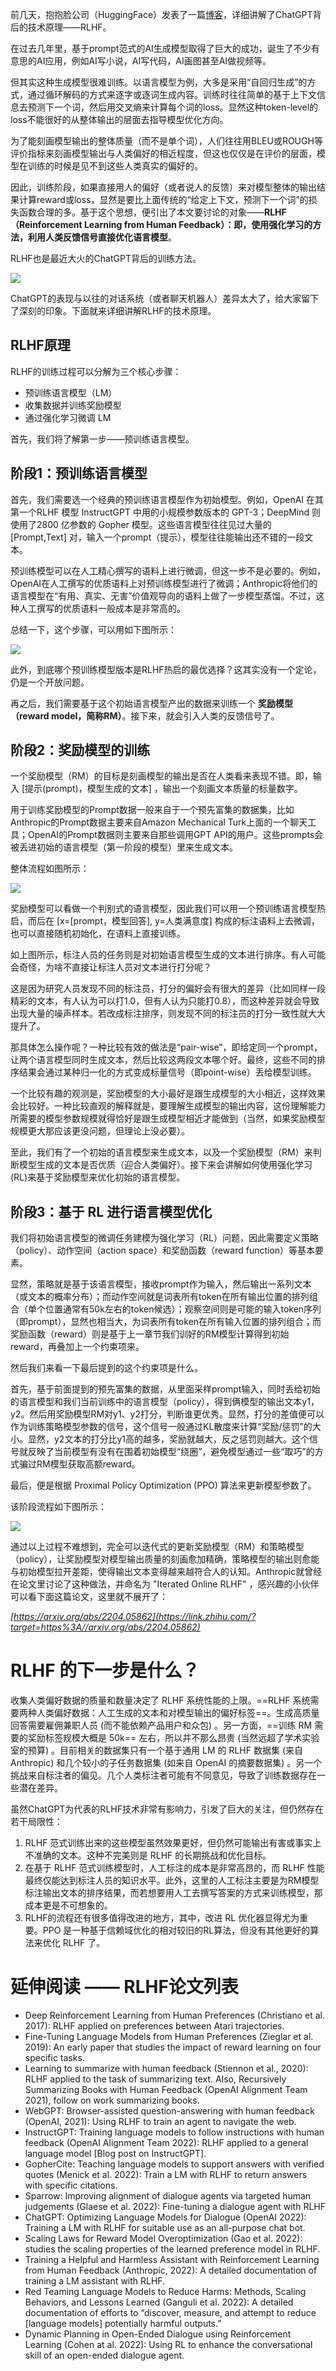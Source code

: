 前几天，抱抱脸公司（HuggingFace）发表了一篇[博客](https://link.zhihu.com/?target=https%3A//huggingface.co/blog/rlhf)，详细讲解了ChatGPT背后的技术原理——RLHF。

在过去几年里，基于prompt范式的AI生成模型取得了巨大的成功，诞生了不少有意思的AI应用，例如AI写小说，AI写代码，AI画图甚至AI做视频等。

但其实这种生成模型很难训练。以语言模型为例，大多是采用“自回归生成”的方式，通过循环解码的方式来逐字或逐词生成内容。训练时往往简单的基于上下文信息去预测下一个词，然后用交叉熵来计算每个词的loss。显然这种token-level的loss不能很好的从整体输出的层面去指导模型优化方向。

为了能刻画模型输出的整体质量（而不是单个词），人们往往用BLEU或ROUGH等评价指标来刻画模型输出与人类偏好的相近程度，但这也仅仅是在评价的层面，模型在训练的时候是见不到这些人类真实的偏好的。

因此，训练阶段，如果直接用人的偏好（或者说人的反馈）来对模型整体的输出结果计算reward或loss，显然是要比上面传统的“给定上下文，预测下一个词”的损失函数合理的多。基于这个思想，便引出了本文要讨论的对象——**RLHF（Reinforcement Learning from Human Feedback）：即，使用强化学习的方法，利用人类反馈信号直接优化语言模型**。

RLHF也是最近大火的ChatGPT背后的训练方法。

![](../../../_resources/RLHF/8e02288d8e4d32cff458dba135e4548e_MD5.jpg)

ChatGPT的表现与以往的对话系统（或者聊天机器人）差异太大了，给大家留下了深刻的印象。下面就来详细讲解RLHF的技术原理。

## RLHF原理

RLHF的训练过程可以分解为三个核心步骤：

-   预训练语言模型（LM）
-   收集数据并训练奖励模型
-   通过强化学习微调 LM

首先，我们将了解第一步——预训练语言模型。

## 阶段1：预训练语言模型

首先，我们需要选一个经典的预训练语言模型作为初始模型。例如，OpenAI 在其第一个RLHF 模型 InstructGPT 中用的小规模参数版本的 GPT-3；DeepMind 则使用了2800 亿参数的 Gopher 模型。这些语言模型往往见过大量的 [Prompt,Text] 对，输入一个prompt（提示），模型往往能输出还不错的一段文本。

预训练模型可以在人工精心撰写的语料上进行微调，但这一步不是必要的。例如，OpenAI在人工撰写的优质语料上对预训练模型进行了微调；Anthropic将他们的语言模型在“有用、真实、无害”价值观导向的语料上做了一步模型蒸馏。不过，这种人工撰写的优质语料一般成本是非常高的。

总结一下，这个步骤，可以用如下图所示：

![](../../../_resources/RLHF/6ccd087a1364cca81f5493ded6059f17_MD5.webp)

此外，到底哪个预训练模型版本是RLHF热启的最优选择？这其实没有一个定论，仍是一个开放问题。

再之后，我们需要基于这个初始语言模型产出的数据来训练一个 **奖励模型（reward model，简称RM）**。接下来，就会引入人类的反馈信号了。

## 阶段2：奖励模型的训练

一个奖励模型（RM）的目标是刻画模型的输出是否在人类看来表现不错。即，输入 [提示(prompt)，模型生成的文本] ，输出一个刻画文本质量的标量数字。

用于训练奖励模型的Prompt数据一般来自于一个预先富集的数据集，比如Anthropic的Prompt数据主要来自Amazon Mechanical Turk上面的一个聊天工具；OpenAI的Prompt数据则主要来自那些调用GPT API的用户。这些prompts会被丢进初始的语言模型（第一阶段的模型）里来生成文本。

整体流程如图所示：

![](../../../_resources/RLHF/3c02a05ab34c705416d8fc5446fed979_MD5.webp)

奖励模型可以看做一个判别式的语言模型，因此我们可以用一个预训练语言模型热启，而后在 [x=[prompt，模型回答], y=人类满意度] 构成的标注语料上去微调，也可以直接随机初始化，在语料上直接训练。

如上图所示，标注人员的任务则是对初始语言模型生成的文本进行排序。有人可能会奇怪，为啥不直接让标注人员对文本进行打分呢？

这是因为研究人员发现不同的标注员，打分的偏好会有很大的差异（比如同样一段精彩的文本，有人认为可以打1.0，但有人认为只能打0.8），而这种差异就会导致出现大量的噪声样本。若改成标注排序，则发现不同的标注员的打分一致性就大大提升了。

那具体怎么操作呢？一种比较有效的做法是“pair-wise”，即给定同一个prompt，让两个语言模型同时生成文本，然后比较这两段文本哪个好。最终，这些不同的排序结果会通过某种归一化的方式变成标量信号（即point-wise）丢给模型训练。

一个比较有趣的观测是，奖励模型的大小最好是跟生成模型的大小相近，这样效果会比较好。一种比较直观的解释就是，要理解生成模型的输出内容，这份理解能力所需要的模型参数规模就得恰好是跟生成模型相近才能做到（当然，如果奖励模型规模更大那应该更没问题，但理论上没必要）。

至此，我们有了一个初始的语言模型来生成文本，以及一个奖励模型（RM）来判断模型生成的文本是否优质（迎合人类偏好）。接下来会讲解如何使用强化学习(RL)来基于奖励模型来优化初始的语言模型。

## 阶段3：基于 RL 进行语言模型优化

我们将初始语言模型的微调任务建模为强化学习（RL）问题，因此需要定义策略（policy）、动作空间（action space）和奖励函数（reward function）等基本要素。

显然，策略就是基于该语言模型，接收prompt作为输入，然后输出一系列文本（或文本的概率分布）；而动作空间就是词表所有token在所有输出位置的排列组合（单个位置通常有50k左右的token候选）；观察空间则是可能的输入token序列（即prompt），显然也相当大，为词表所有token在所有输入位置的排列组合；而奖励函数（reward）则是基于上一章节我们训好的RM模型计算得到初始reward，再叠加上一个约束项来。

然后我们来看一下最后提到的这个约束项是什么。

首先，基于前面提到的预先富集的数据，从里面采样prompt输入，同时丢给初始的语言模型和我们当前训练中的语言模型（policy），得到俩模型的输出文本y1，y2。然后用奖励模型RM对y1、y2打分，判断谁更优秀。显然，打分的差值便可以作为训练策略模型参数的信号，这个信号一般通过KL散度来计算“奖励/惩罚”的大小。显然，y2文本的打分比y1高的越多，奖励就越大，反之惩罚则越大。这个信号就反映了当前模型有没有在围着初始模型“绕圈”，避免模型通过一些“取巧”的方式骗过RM模型获取高额reward。

最后，便是根据 Proximal Policy Optimization (PPO) 算法来更新模型参数了。

该阶段流程如下图所示：

![](../../../_resources/RLHF/4138c4c9bc99385efdd0c743792c6873_MD5.webp)

通过以上过程不难想到，完全可以迭代式的更新奖励模型（RM）和策略模型（policy），让奖励模型对模型输出质量的刻画愈加精确，策略模型的输出则愈能与初始模型拉开差距，使得输出文本变得越来越符合人的认知。Anthropic就曾经在论文里讨论了这种做法，并命名为 "Iterated Online RLHF" ，感兴趣的小伙伴可以看下面这篇论文，这里就不展开了：

_[https://arxiv.org/abs/2204.05862](https://link.zhihu.com/?target=https%3A//arxiv.org/abs/2204.05862)_

# RLHF 的下一步是什么？

收集人类偏好数据的质量和数量决定了 RLHF 系统性能的上限。==RLHF 系统需要两种人类偏好数据：人工生成的文本和对模型输出的偏好标签==。生成高质量回答需要雇佣兼职人员 (而不能依赖产品用户和众包) 。另一方面，==训练 RM 需要的奖励标签规模大概是 50k== 左右，所以并不那么昂贵 (当然远超了学术实验室的预算) 。目前相关的数据集只有一个基于通用 LM 的 RLHF 数据集 (来自 Anthropic) 和几个较小的子任务数据集 (如来自 OpenAI 的摘要数据集) 。另一个挑战来自标注者的偏见。几个人类标注者可能有不同意见，导致了训练数据存在一些潜在差异。

虽然ChatGPT为代表的RLHF技术非常有影响力，引发了巨大的关注，但仍然存在若干局限性：

1.  RLHF 范式训练出来的这些模型虽然效果更好，但仍然可能输出有害或事实上不准确的文本。这种不完美则是 RLHF 的长期挑战和优化目标。
2.  在基于 RLHF 范式训练模型时，人工标注的成本是非常高昂的，而 RLHF 性能最终仅能达到标注人员的知识水平。此外，这里的人工标注主要是为RM模型标注输出文本的排序结果，而若想要用人工去撰写答案的方式来训练模型，那成本更是不可想象的。
3.  RLHF的流程还有很多值得改进的地方，其中，改进 RL 优化器显得尤为重要。PPO 是一种基于信赖域优化的相对较旧的RL算法，但没有其他更好的算法来优化 RLHF 了。

# 延伸阅读 —— RLHF论文列表

-   Deep Reinforcement Learning from Human Preferences (Christiano et al. 2017): RLHF applied on preferences between Atari trajectories.
-   Fine-Tuning Language Models from Human Preferences (Zieglar et al. 2019): An early paper that studies the impact of reward learning on four specific tasks.
-   Learning to summarize with human feedback (Stiennon et al., 2020): RLHF applied to the task of summarizing text. Also, Recursively Summarizing Books with Human Feedback (OpenAI Alignment Team 2021), follow on work summarizing books.
-   WebGPT: Browser-assisted question-answering with human feedback (OpenAI, 2021): Using RLHF to train an agent to navigate the web.
-   InstructGPT: Training language models to follow instructions with human feedback (OpenAI Alignment Team 2022): RLHF applied to a general language model [Blog post on InstructGPT].
-   GopherCite: Teaching language models to support answers with verified quotes (Menick et al. 2022): Train a LM with RLHF to return answers with specific citations.
-   Sparrow: Improving alignment of dialogue agents via targeted human judgements (Glaese et al. 2022): Fine-tuning a dialogue agent with RLHF
-   ChatGPT: Optimizing Language Models for Dialogue (OpenAI 2022): Training a LM with RLHF for suitable use as an all-purpose chat bot.
-   Scaling Laws for Reward Model Overoptimization (Gao et al. 2022): studies the scaling properties of the learned preference model in RLHF.
-   Training a Helpful and Harmless Assistant with Reinforcement Learning from Human Feedback (Anthropic, 2022): A detailed documentation of training a LM assistant with RLHF.
-   Red Teaming Language Models to Reduce Harms: Methods, Scaling Behaviors, and Lessons Learned (Ganguli et al. 2022): A detailed documentation of efforts to “discover, measure, and attempt to reduce [language models] potentially harmful outputs.”
-   Dynamic Planning in Open-Ended Dialogue using Reinforcement Learning (Cohen at al. 2022): Using RL to enhance the conversational skill of an open-ended dialogue agent.
